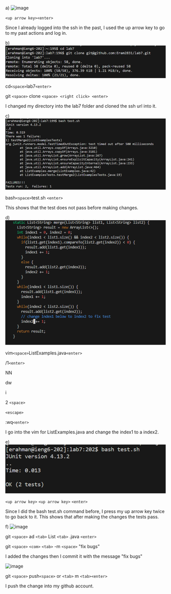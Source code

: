 a) ![image](https://github.com/Eram2831/cse15l-lab-reports/assets/156246166/3c574dcc-628b-42e4-8925-80d586b06892)



`<up arrow key><enter>`

Since I already logged into the ssh in the past, I used the up arrow key to go to my past actions and log in. 


b) ![Image](vim2.png)


 cd`<space>`lab7`<enter>`

 
git `<space>` clone `<space> <right click> <enter>`


I changed my directory into the lab7 folder and cloned the ssh url into it.


c) ![Image](vim4.png)


bash`<space>`test.sh `<enter>`


This shows that the test does not pass before making changes. 


d) ![Image](vim5.png)


vim`<space>`ListExamples.java`<enter>`


/1`<enter>`


NN


dw


i


2 `<space>`


`<escape>`


:wq`<enter>`


I go into the vim for ListExamples.java and change the index1 to a index2. 
 


e) ![Image](vim6.png)


`<up arrow key>` `<up arrow key>` `<enter>`


Since I did the bash test.sh command before, I press my up arrow key twice to go back to it. This shows that after making the changes the tests pass. 

f) ![image](https://github.com/Eram2831/cse15l-lab-reports/assets/156246166/3662d038-10fd-4f5d-aca5-05607a9c99b4)


git `<space>` ad `<tab>` List `<tab>` .java `<enter>`

git `<space>` `<com>` `<tab>` -m `<space>` "fix bugs"

I added the changes then I commit it with the message "fix bugs"

![image](https://github.com/Eram2831/cse15l-lab-reports/assets/156246166/0c6891f4-01c0-4641-b253-f3cabc6666ea)

git `<space>` push`<space>` or `<tab>` m `<tab><enter>`


I push the change into my github account.
